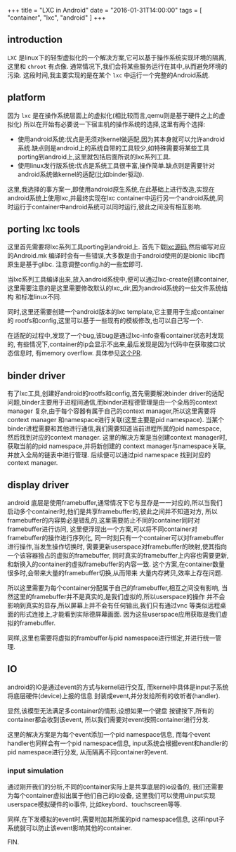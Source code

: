 +++
title = "LXC in Android"
date = "2016-01-31T14:00:00"
tags = [ "container", "lxc", "android" ]
+++

## introduction

`LXC` 是linux下的轻型虚拟化的一个解决方案,它可以基于操作系统实现环境的隔离,
这里和 `chroot` 有点像.
通常情况下,我们会将某些服务运行在其中,从而避免环境的污染.
这段时间,我主要实现的是在某个 `lxc` 中运行一个完整的Android系统.

## platform

因为 `lxc` 是在操作系统层面上的虚拟化(相比较而言,qemu则是基于硬件之上的虚拟化)
所以在开始有必要说一下宿主机的操作系统的选择,这里有两个选择:

- 使用android系统:优点是无须对kernel做适配,因为其本身就可以允许android系统.缺点则是android上的系统自带的工具较少,如特殊需要将某些工具porting到android上,这里就包括后面所说的lxc系列工具.
- 使用linux发行版系统:优点是系统工具很丰富,操作简单.缺点则是需要针对android系统做kernel的适配(比如binder驱动).

这里,我选择的事方案一,即使用android原生系统,在此基础上进行改造,实现在android系统上使用lxc,并最终实现在lxc
container中运行另一个android系统,同时运行于container中android系统可以同时运行,彼此之间没有相互影响.

## porting lxc tools

这里首先需要将lxc系列工具porting到android上.
首先下载[lxc源码](https://github.com/lxc/lxc),然后编写对应的Android.mk
编译时会有一些错误,大多数是由于android使用的是bionic libc而原生是基于glibc.
注意调整config.h的一些宏即可.

当lxc系列工具编译出来,放入android系统中,便可以通过lxc-create创建container,
这里需要注意的是这里需要修改默认的lxc_dir,因为android系统的一些文件系统结构
和标准linux不同.

同时,这里还需要创建一个android版本的lxc template,它主要用于生成container的
rootfs和config,这里可以基于一些现有的模板修改,也可以自己写一个.

在适配的过程中,发现了一个bug,该bug是通过lxc-info查看container状态时发现的,
有些情况下,container的ip会显示不出来,最后发现是因为代码中在获取接口状态信息时,
有memory overflow. 具体参见[这个PR](https://github.com/lxc/lxc/pull/743).

## binder driver

有了lxc工具,创建好android的rootfs和config,首先需要解决binder driver的适配
问题,binder主要用于进程间通信,而binder进程德管理是由一个全局的context manager
复杂,由于每个容器有属于自己的context manager,所以这里需要将context manager
和namespace进行关联(这里主要是pid namespace).
当某个binder进程需要和其他进行通信,我们需要知道当前进程所属的pid namespace,
然后找到对应的context manager.
这里的解决方案是当创建context manager时,获取当前的pid namespace,并将新创建的
context manager与namespace关联,并放入全局的链表中进行管理.
后续便可以通过pid namespace 找到对应的context manager.

## display driver

android 底层是使用framebuffer,通常情况下它与显存是一一对应的,所以当我们
启动多个container时,他们是共享framebuffer的,彼此之间并不知道对方,
所以framebuffer的内容势必是错乱的,这里需要防止不同的container同时对framebuffer进行访问,
这里便浮现出一个方案,可以将不同container对framebuffer的操作进行序列化,
同一时刻只有一个container可以对framebuffer进行操作,当发生操作切换时,
需要更新userspace对framebuffer的映射,使其指向一个该容器独占的虚拟的framebuffer,
同时真实的framebuffer上内容也需要更新,和新换入的container的虚拟framebuffer的内容一致.
这个方案,在container数量很多时,会带来大量的framebuffer切换,从而带来
大量内存拷贝,效率上存在问题.

所以这里需要为每个container分配属于自己的framebuffer,相互之间没有影响,
当然这里的framebuffer并不是真实的,是我们虚拟的,所以userspace的操作
并不会影响到真实的显存,所以屏幕上并不会有任何输出,我们只有通过vnc
等类似远程桌面的形式连接上,才能看到实际德屏幕画面.
因为这些userspace应用获取是我们虚拟的framebuffer.

同样,这里也需要将虚拟的frambuffer与pid namespace进行绑定,并进行统一管理.

## IO

android的IO是通过event的方式与kernel进行交互,
而kernel中具体是input子系统将底层硬件(device)上报的信息
封装成event,并分发给所有的收听者(handler).

显然,该模型无法满足多container的情形,设想如果一个键盘
按键按下,所有的container都会收到该event,
所以我们需要对event按照container进行分发.

这里的解决方案是为每个event添加一个pid namespace信息,
而每个event handler也同样会有一个pid namespace信息,
input系统会根据event和handler的pid namespace进行分发,
从而隔离不同container的event.

### input simulation

通过刚开我们的分析,不同的container实际上是共享底层的io设备的,
我们还需要为每个container虚拟出属于他们自己的io设备,
这里我们可以使用uinput实现userspace模拟硬件的io事件,
比如keybord、touchscreen等等.

同样,在下发模拟的event时,需要附加其所属的pid namespace信息,
这样input子系统就可以防止该event影响其他的container.

FIN.
